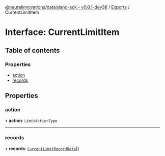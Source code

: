 [@neuralinnovations/dataisland-sdk - v0.0.1-dev38](../../README.md) / [Exports](../modules.md) / CurrentLimitItem

# Interface: CurrentLimitItem

## Table of contents

### Properties

- [action](CurrentLimitItem.md#action)
- [records](CurrentLimitItem.md#records)

## Properties

### action

• **action**: `LimitActionType`

___

### records

• **records**: [`CurrentLimitRecordData`](CurrentLimitRecordData.md)[]

